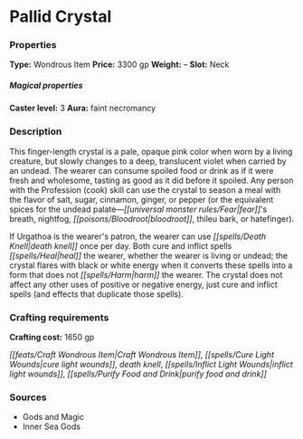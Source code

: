 ﻿---
Title: "Pallid Crystal"
Type: "Wondrous Item"
Price: "3300 gp"
Weight: "–"
Slot: "Neck"
Caster level: "3"
Aura: "faint necromancy"
Description: |
  "This finger-length crystal is a pale, opaque pink color when worn by a living creature, but slowly changes to a deep, translucent violet when carried by an undead. The wearer can consume spoiled food or drink as if it were fresh and wholesome, tasting as good as it did before it spoiled. Any person with the Profession (cook) skill can use the crystal to season a meal with the flavor of salt, sugar, cinnamon, ginger, or pepper (or the equivalent spices for the undead palate—fear's breath, nightfog, bloodroot, thileu bark, or hatefinger).
  If Urgathoa is the wearer's patron, the wearer can use _death knell_ once per day. Both cure and inflict spells heal the wearer, whether the wearer is living or undead; the crystal flares with black or white energy when it converts these spells into a form that does not harm the wearer. The crystal does not affect any other uses of positive or negative energy, just cure and inflict spells (and effects that duplicate those spells)."
Crafting cost: "1650 gp"
Sources: "['Gods and Magic', 'Inner Sea Gods']"
---

# Pallid Crystal

### Properties

**Type:** Wondrous Item **Price:** 3300 gp **Weight:** – **Slot:** Neck

##### Magical properties

**Caster level:** 3 **Aura:** faint necromancy

### Description

This finger-length crystal is a pale, opaque pink color when worn by a living creature, but slowly changes to a deep, translucent violet when carried by an undead. The wearer can consume spoiled food or drink as if it were fresh and wholesome, tasting as good as it did before it spoiled. Any person with the Profession (cook) skill can use the crystal to season a meal with the flavor of salt, sugar, cinnamon, ginger, or pepper (or the equivalent spices for the undead palate—_[[universal monster rules/Fear|fear]]_'s breath, nightfog, _[[poisons/Bloodroot|bloodroot]]_, thileu bark, or hatefinger).

If Urgathoa is the wearer's patron, the wearer can use _[[spells/Death Knell|death knell]]_ once per day. Both cure and inflict spells _[[spells/Heal|heal]]_ the wearer, whether the wearer is living or undead; the crystal flares with black or white energy when it converts these spells into a form that does not _[[spells/Harm|harm]]_ the wearer. The crystal does not affect any other uses of positive or negative energy, just cure and inflict spells (and effects that duplicate those spells).

### Crafting requirements

**Crafting cost:** 1650 gp

_[[feats/Craft Wondrous Item|Craft Wondrous Item]]_, _[[spells/Cure Light Wounds|cure light wounds]]_, _death knell_, _[[spells/Inflict Light Wounds|inflict light wounds]]_, _[[spells/Purify Food and Drink|purify food and drink]]_

### Sources

* Gods and Magic
* Inner Sea Gods